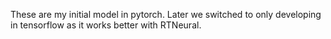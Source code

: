 These are my initial model in pytorch. Later we switched to only developing in tensorflow as it works better with RTNeural.